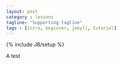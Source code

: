 ```yaml
---
layout: post
category : lessons
tagline: "Supporting tagline"
tags : [intro, beginner, jekyll, tutorial]
---
```

{% include JB/setup %}

A test
